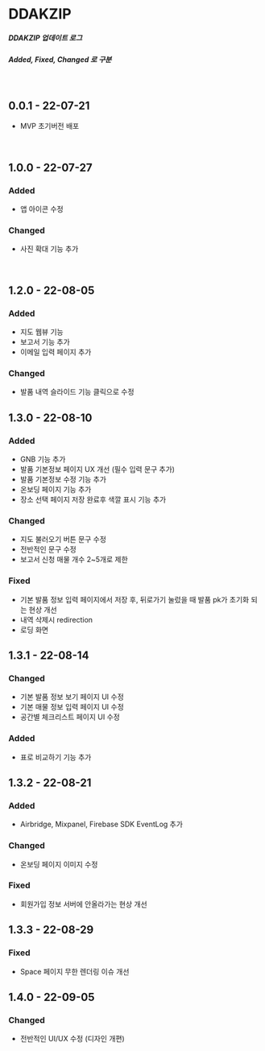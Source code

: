 # DDAKZIP

##### DDAKZIP 업데이트 로그

##### Added, Fixed, Changed 로 구분

<br>

## **0.0.1** - 22-07-21

-   MVP 초기버전 배포

<br>

## **1.0.0** - 22-07-27

### Added

-   앱 아이콘 수정

### Changed

-   사진 확대 기능 추가

<br>

## **1.2.0** - 22-08-05

### Added

-   지도 웹뷰 기능
-   보고서 기능 추가
-   이메일 입력 페이지 추가

### Changed

-   발품 내역 슬라이드 기능 클릭으로 수정


## **1.3.0** - 22-08-10

### Added

-   GNB 기능 추가
-   발품 기본정보 페이지 UX 개선 (필수 입력 문구 추가)
-   발품 기본정보 수정 기능 추가
-   온보딩 페이지 기능 추가
-   장소 선택 페이지 저장 완료후 색깔 표시 기능 추가


### Changed

-   지도 불러오기 버튼 문구 수정
-   전반적인 문구 수정
-   보고서 신청 매물 개수 2~5개로 제한

### Fixed

-   기본 발품 정보 입력 페이지에서 저장 후, 뒤로가기 눌렀을 때 발품 pk가 초기화 되는 현상 개선
-   내역 삭제시 redirection
-   로딩 화면 


## **1.3.1** - 22-08-14

### Changed

- 기본 발품 정보 보기 페이지 UI 수정
- 기본 매물 정보 입력 페이지 UI 수정
- 공간별 체크리스트 페이지 UI 수정

### Added
- 표로 비교하기 기능 추가

## **1.3.2** - 22-08-21

### Added
- Airbridge, Mixpanel, Firebase SDK EventLog 추가

### Changed
- 온보딩 페이지 이미지 수정

### Fixed
-   회원가입 정보 서버에 안올라가는 현상 개선


## **1.3.3** - 22-08-29

### Fixed
-   Space 페이지 무한 렌더링 이슈 개선


## **1.4.0** - 22-09-05

### Changed
- 전반적인 UI/UX 수정 (디자인 개편)


